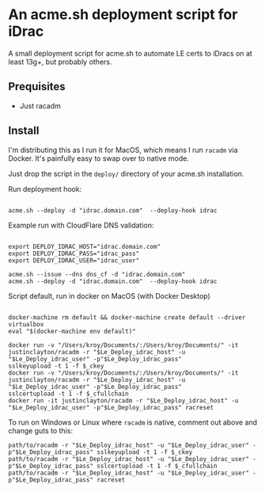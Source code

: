 # An acme.sh deployment script for iDrac

A small deployment script for acme.sh to automate LE certs to iDracs on at least 13g+, but probably others.

## Prequisites

* Just racadm

## Install

I'm distributing this as I run it for MacOS, which means I run `racadm` via Docker.  It's painfully easy to swap over to native mode.

Just drop the script in the `deploy/` directory of your acme.sh installation.  

Run deployment hook:

```

acme.sh --deploy -d "idrac.domain.com"  --deploy-hook idrac

```

Example run with CloudFlare DNS validation:


```

export DEPLOY_IDRAC_HOST="idrac.domain.com"
export DEPLOY_IDRAC_PASS="idrac_pass"
export DEPLOY_IDRAC_USER="idrac_user"

acme.sh --issue --dns dns_cf -d "idrac.domain.com"
acme.sh --deploy -d "idrac.domain.com"  --deploy-hook idrac

```

Script default, run in docker on MacOS (with Docker Desktop)

```

docker-machine rm default && docker-machine create default --driver virtualbox
eval "$(docker-machine env default)"

docker run -v "/Users/kroy/Documents/:/Users/kroy/Documents/" -it justinclayton/racadm -r "$Le_Deploy_idrac_host" -u "$Le_Deploy_idrac_user" -p"$Le_Deploy_idrac_pass"           sslkeyupload -t 1 -f $_ckey
docker run -v "/Users/kroy/Documents/:/Users/kroy/Documents/" -it justinclayton/racadm -r "$Le_Deploy_idrac_host" -u "$Le_Deploy_idrac_user" -p"$Le_Deploy_idrac_pass"           sslcertupload -t 1 -f $_cfullchain
docker run -it justinclayton/racadm -r "$Le_Deploy_idrac_host" -u "$Le_Deploy_idrac_user" -p"$Le_Deploy_idrac_pass" racreset

```

To run on Windows or Linux where `racadm` is native, comment out above and change guts to this:


```
path/to/racadm -r "$Le_Deploy_idrac_host" -u "$Le_Deploy_idrac_user" -p"$Le_Deploy_idrac_pass" sslkeyupload -t 1 -f $_ckey
path/to/racadm -r "$Le_Deploy_idrac_host" -u "$Le_Deploy_idrac_user" -p"$Le_Deploy_idrac_pass" sslcertupload -t 1 -f $_cfullchain
path/to/racadm -r "$Le_Deploy_idrac_host" -u "$Le_Deploy_idrac_user" -p"$Le_Deploy_idrac_pass" racreset

```
